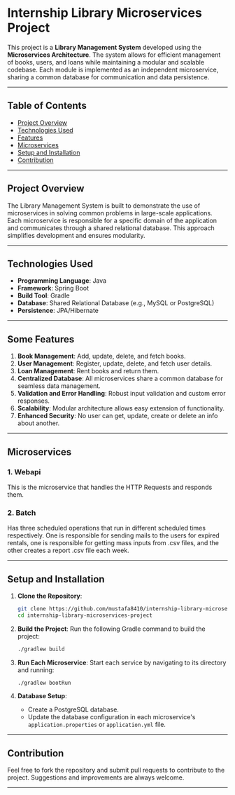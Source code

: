 # Internship Library Microservices Project

This project is a **Library Management System** developed using the **Microservices Architecture**. The system allows for efficient management of books, users, and loans while maintaining a modular and scalable codebase. Each module is implemented as an independent microservice, sharing a common database for communication and data persistence.

---

## Table of Contents
- [Project Overview](#project-overview)
- [Technologies Used](#technologies-used)
- [Features](#features)
- [Microservices](#microservices)
- [Setup and Installation](#setup-and-installation)
- [Contribution](#contribution)

---

## Project Overview
The Library Management System is built to demonstrate the use of microservices in solving common problems in large-scale applications. Each microservice is responsible for a specific domain of the application and communicates through a shared relational database. This approach simplifies development and ensures modularity.

---

## Technologies Used
- **Programming Language**: Java
- **Framework**: Spring Boot
- **Build Tool**: Gradle
- **Database**: Shared Relational Database (e.g., MySQL or PostgreSQL)
- **Persistence**: JPA/Hibernate

---

## Some Features
1. **Book Management**: Add, update, delete, and fetch books.
2. **User Management**: Register, update, delete, and fetch user details.
3. **Loan Management**: Rent books and return them.
4. **Centralized Database**: All microservices share a common database for seamless data management.
5. **Validation and Error Handling**: Robust input validation and custom error responses.
6. **Scalability**: Modular architecture allows easy extension of functionality.
7. **Enhanced Security**: No user can get, update, create or delete an info about another. 

---

## Microservices
### 1. **Webapi**
   This is the microservice that handles the HTTP Requests and responds them.

### 2. **Batch**
   Has three scheduled operations that run in different scheduled times respectively. One is responsible for sending mails to the users for expired rentals, one is responsible for getting mass inputs from .csv files, and the other creates a report .csv file each week.

---

## Setup and Installation
1. **Clone the Repository**:
   ```bash
   git clone https://github.com/mustafa8410/internship-library-microservices-project.git
   cd internship-library-microservices-project
   ```

2. **Build the Project**:
   Run the following Gradle command to build the project:
   ```bash
   ./gradlew build
   ```

3. **Run Each Microservice**:
   Start each service by navigating to its directory and running:
   ```bash
   ./gradlew bootRun
   ```

4. **Database Setup**:
   - Create a PostgreSQL database.
   - Update the database configuration in each microservice's `application.properties` or `application.yml` file.

---



## Contribution
Feel free to fork the repository and submit pull requests to contribute to the project. Suggestions and improvements are always welcome.

---
